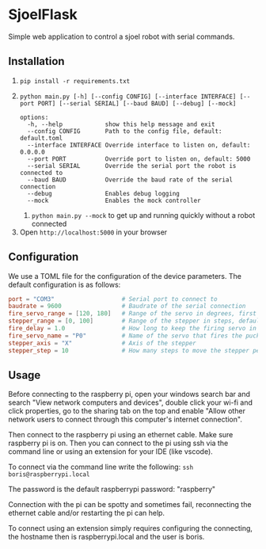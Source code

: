 # SjoelFlask

Simple web application to control a sjoel robot with serial commands.

## Installation

1. `pip install -r requirements.txt`
2. ```
   python main.py [-h] [--config CONFIG] [--interface INTERFACE] [--port PORT] [--serial SERIAL] [--baud BAUD] [--debug] [--mock]
   
   options:
     -h, --help            show this help message and exit
     --config CONFIG       Path to the config file, default: default.toml
     --interface INTERFACE Override interface to listen on, default: 0.0.0.0
     --port PORT           Override port to listen on, default: 5000
     --serial SERIAL       Override the serial port the robot is connected to
     --baud BAUD           Override the baud rate of the serial connection
     --debug               Enables debug logging
     --mock                Enables the mock controller
   ```
   1. `python main.py --mock` to get up and running quickly without a robot connected
3. Open `http://localhost:5000` in your browser

## Configuration

We use a TOML file for the configuration of the device parameters.
The default configuration is as follows:

```toml
port = "COM3"                   # Serial port to connect to
baudrate = 9600                 # Baudrate of the serial connection
fire_servo_range = [120, 180]   # Range of the servo in degrees, first position is where it will rest
stepper_range = [0, 100]        # Range of the stepper in steps, default position is center
fire_delay = 1.0                # How long to keep the firing servo in the second position
fire_servo_name = "P0"          # Name of the servo that fires the puck
stepper_axis = "X"              # Axis of the stepper
stepper_step = 10               # How many steps to move the stepper per command
```

## Usage

Before connecting to the raspberry pi, open your windows search bar and search "View network computers and devices", double click your wi-fi and click properties, go to the sharing tab on the top and enable "Allow other network users to connect through this computer's internet connection".

Then connect to the raspberry pi using an ethernet cable. Make sure raspberry pi is on.
Then you can connect to the pi using ssh via the command line or using an extension for your IDE (like vscode).

To connect via the command line write the following:
`ssh boris@raspberrypi.local`

The password is the default raspberrypi password: "raspberry"

Connection with the pi can be spotty and sometimes fail, reconnecting the ethernet cable and/or restarting the pi can help.

To connect using an extension simply requires configuring the connecting, the hostname then is raspberrypi.local and the user is boris.